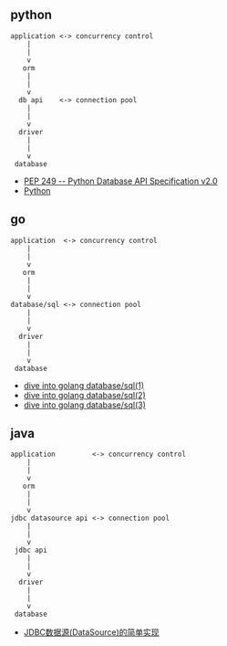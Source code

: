 ## python

```
application <-> concurrency control
    |
    |
    v
   orm
    |
    |
    v
  db api    <-> connection pool
    |
    |
    v
  driver 
    |
    |
    v
 database
```

- [PEP 249 -- Python Database API Specification v2.0](https://www.python.org/dev/peps/pep-0249/)
- [Python](https://wiki.postgresql.org/wiki/Python)

## go

```
application  <-> concurrency control
    |
    |
    v
   orm
    |
    |
    v
database/sql <-> connection pool
    |
    |
    v
  driver
    |
    |
    v
 database
```

- [dive into golang database/sql(1)](https://www.jianshu.com/p/3b0b3a4c83da)
- [dive into golang database/sql(2)](https://www.jianshu.com/p/807257fcb985)
- [dive into golang database/sql(3)](https://www.jianshu.com/p/cd8cee3d7fc3)

## java

```
application         <-> concurrency control
    |
    |
    v
   orm
    |
    |
    v
jdbc datasource api <-> connection pool
    |
    |
    v
 jdbc api
    |
    |
    v
  driver
    |
    |
    v
 database
```

- [JDBC数据源(DataSource)的简单实现](http://blog.51cto.com/lavasoft/265073)